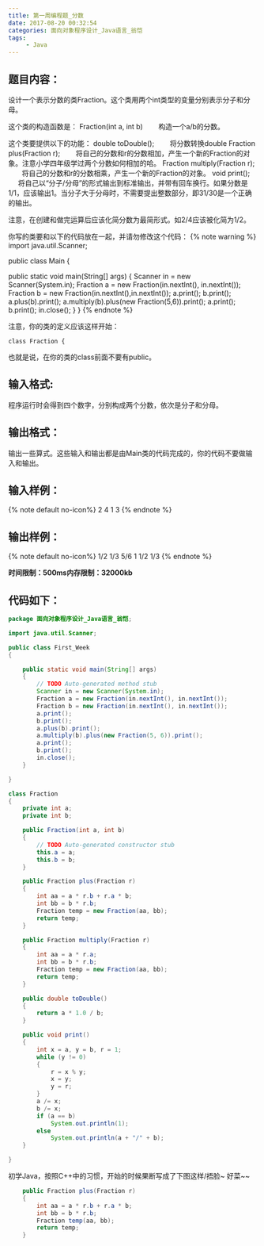 ```yaml
---
title: 第一周编程题_分数
date: 2017-08-20 00:32:54
categories: 面向对象程序设计_Java语言_翁恺
tags:
     - Java
---
```

## 题目内容：
设计一个表示分数的类Fraction。这个类用两个int类型的变量分别表示分子和分母。

这个类的构造函数是：
Fraction(int a, int b)
&#160; &#160; &#160; &#160;构造一个a/b的分数。

这个类要提供以下的功能：
double toDouble();
&#160; &#160; &#160; &#160;将分数转换double
Fraction plus(Fraction r);
&#160; &#160; &#160; &#160;将自己的分数和r的分数相加，产生一个新的Fraction的对象。注意小学四年级学过两个分数如何相加的哈。
Fraction multiply(Fraction r);
&#160; &#160; &#160; &#160;将自己的分数和r的分数相乘，产生一个新的Fraction的对象。
void print();
&#160; &#160; &#160; &#160;将自己以“分子/分母”的形式输出到标准输出，并带有回车换行。如果分数是1/1，应该输出1。当分子大于分母时，不需要提出整数部分，即31/30是一个正确的输出。

注意，在创建和做完运算后应该化简分数为最简形式。如2/4应该被化简为1/2。

你写的类要和以下的代码放在一起，并请勿修改这个代码：
{% note warning %}
import java.util.Scanner;

public class Main {

public static void main(String[] args) {
Scanner in = new Scanner(System.in);
Fraction a = new Fraction(in.nextInt(), in.nextInt());
Fraction b = new Fraction(in.nextInt(),in.nextInt());
a.print();
b.print();
a.plus(b).print();
a.multiply(b).plus(new Fraction(5,6)).print();
a.print();
b.print();
in.close();
}
}
{% endnote %}

注意，你的类的定义应该这样开始：

`class Fraction {`

也就是说，在你的类的class前面不要有public。

## 输入格式:
程序运行时会得到四个数字，分别构成两个分数，依次是分子和分母。

## 输出格式：
输出一些算式。这些输入和输出都是由Main类的代码完成的，你的代码不要做输入和输出。

## 输入样例：
{% note default  no-icon%}
2 4 1 3
{% endnote %}

## 输出样例：
{% note default  no-icon%}
1/2
1/3
5/6
1
1/2
1/3
{% endnote %}

**时间限制：500ms内存限制：32000kb**

## 代码如下：
```Java
package 面向对象程序设计_Java语言_翁恺;

import java.util.Scanner;

public class First_Week
{

	public static void main(String[] args)
	{
		// TODO Auto-generated method stub
		Scanner in = new Scanner(System.in);
		Fraction a = new Fraction(in.nextInt(), in.nextInt());
		Fraction b = new Fraction(in.nextInt(), in.nextInt());
		a.print();
		b.print();
		a.plus(b).print();
		a.multiply(b).plus(new Fraction(5, 6)).print();
		a.print();
		b.print();
		in.close();
	}

}

class Fraction
{
	private int a;
	private int b;

	public Fraction(int a, int b)
	{
		// TODO Auto-generated constructor stub
		this.a = a;
		this.b = b;
	}

	public Fraction plus(Fraction r)
	{
		int aa = a * r.b + r.a * b;
		int bb = b * r.b;
		Fraction temp = new Fraction(aa, bb);
		return temp;
	}

	public Fraction multiply(Fraction r)
	{
		int aa = a * r.a;
		int bb = b * r.b;
		Fraction temp = new Fraction(aa, bb);
		return temp;
	}

	public double toDouble()
	{
		return a * 1.0 / b;
	}

	public void print()
	{
		int x = a, y = b, r = 1;
		while (y != 0)
		{
			r = x % y;
			x = y;
			y = r;
		}
		a /= x;
		b /= x;
		if (a == b)
			System.out.println(1);
		else
			System.out.println(a + "/" + b);
	}

}
```

初学Java，按照C++中的习惯，开始的时候果断写成了下图这样/捂脸~
好菜~~
```Java
	public Fraction plus(Fraction r)
	{
		int aa = a * r.b + r.a * b;
		int bb = b * r.b;
		Fraction temp(aa, bb);
		return temp;
	}
```